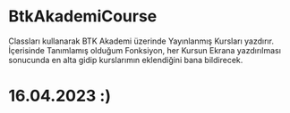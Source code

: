 # BtkAkademiCourse

Classları kullanarak BTK Akademi üzerinde Yayınlanmış Kursları yazdırır.
İçerisinde Tanımlamış olduğum Fonksiyon, her Kursun Ekrana yazdırılması sonucunda en alta gidip kurslarımın eklendiğini bana bildirecek.

# 16.04.2023 :)
